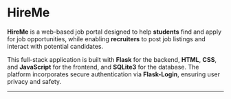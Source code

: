 # HireMe 

**HireMe** is a web-based job portal designed to help **students** find and apply for job opportunities, while enabling **recruiters** to post job listings and interact with potential candidates.

This full-stack application is built with **Flask** for the backend, **HTML**, **CSS**, and **JavaScript** for the frontend, and **SQLite3** for the database. The platform incorporates secure authentication via **Flask-Login**, ensuring user privacy and safety.

---

